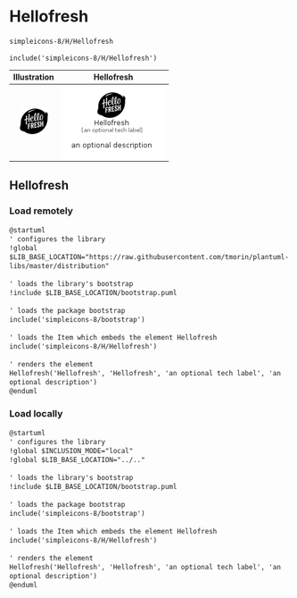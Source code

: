 # Hellofresh


```text
simpleicons-8/H/Hellofresh
```

```text
include('simpleicons-8/H/Hellofresh')
```



| Illustration | Hellofresh |
| :---: | :---: |
| ![illustration for Illustration](../../simpleicons-8/H/Hellofresh.png) | ![illustration for Hellofresh](../../simpleicons-8/H/Hellofresh.Local.png) |




## Hellofresh

### Load remotely
```plantuml
@startuml
' configures the library
!global $LIB_BASE_LOCATION="https://raw.githubusercontent.com/tmorin/plantuml-libs/master/distribution"

' loads the library's bootstrap
!include $LIB_BASE_LOCATION/bootstrap.puml

' loads the package bootstrap
include('simpleicons-8/bootstrap')

' loads the Item which embeds the element Hellofresh
include('simpleicons-8/H/Hellofresh')

' renders the element
Hellofresh('Hellofresh', 'Hellofresh', 'an optional tech label', 'an optional description')
@enduml
```

### Load locally
```plantuml
@startuml
' configures the library
!global $INCLUSION_MODE="local"
!global $LIB_BASE_LOCATION="../.."

' loads the library's bootstrap
!include $LIB_BASE_LOCATION/bootstrap.puml

' loads the package bootstrap
include('simpleicons-8/bootstrap')

' loads the Item which embeds the element Hellofresh
include('simpleicons-8/H/Hellofresh')

' renders the element
Hellofresh('Hellofresh', 'Hellofresh', 'an optional tech label', 'an optional description')
@enduml
```

